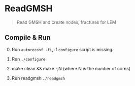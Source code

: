 # ReadGMSH
> Read GMSH and create nodes, fractures for LEM

## Compile & Run
0. Run `autoreconf -fi`, if `configure` script is missing.

1. Run `./configure`

2. make clean && make -jN (where N is the number of cores)

3. Run readgmsh `./readgmsh`